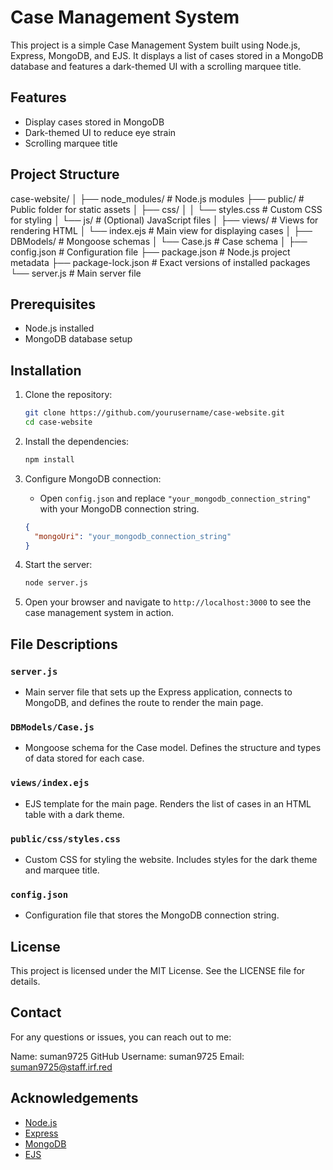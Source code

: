 # Case Management System

This project is a simple Case Management System built using Node.js, Express, MongoDB, and EJS. It displays a list of cases stored in a MongoDB database and features a dark-themed UI with a scrolling marquee title.

## Features

- Display cases stored in MongoDB
- Dark-themed UI to reduce eye strain
- Scrolling marquee title

## Project Structure

case-website/
│
├── node_modules/ # Node.js modules
├── public/ # Public folder for static assets
│ ├── css/
│ │ └── styles.css # Custom CSS for styling
│ └── js/ # (Optional) JavaScript files
│
├── views/ # Views for rendering HTML
│ └── index.ejs # Main view for displaying cases
│
├── DBModels/ # Mongoose schemas
│ └── Case.js # Case schema
│
├── config.json # Configuration file
├── package.json # Node.js project metadata
├── package-lock.json # Exact versions of installed packages
└── server.js # Main server file


## Prerequisites

- Node.js installed
- MongoDB database setup

## Installation

1. Clone the repository:

    ```bash
    git clone https://github.com/yourusername/case-website.git
    cd case-website
    ```

2. Install the dependencies:

    ```bash
    npm install
    ```

3. Configure MongoDB connection:

    - Open `config.json` and replace `"your_mongodb_connection_string"` with your MongoDB connection string.

    ```json
    {
      "mongoUri": "your_mongodb_connection_string"
    }
    ```

4. Start the server:

    ```bash
    node server.js
    ```

5. Open your browser and navigate to `http://localhost:3000` to see the case management system in action.

## File Descriptions

### `server.js`
- Main server file that sets up the Express application, connects to MongoDB, and defines the route to render the main page.

### `DBModels/Case.js`
- Mongoose schema for the Case model. Defines the structure and types of data stored for each case.

### `views/index.ejs`
- EJS template for the main page. Renders the list of cases in an HTML table with a dark theme.

### `public/css/styles.css`
- Custom CSS for styling the website. Includes styles for the dark theme and marquee title.

### `config.json`
- Configuration file that stores the MongoDB connection string.

## License

This project is licensed under the MIT License. See the LICENSE file for details.

## Contact
For any questions or issues, you can reach out to me:

Name: suman9725
GitHub Username: suman9725
Email: suman9725@staff.irf.red

## Acknowledgements

- [Node.js](https://nodejs.org/)
- [Express](https://expressjs.com/)
- [MongoDB](https://www.mongodb.com/)
- [EJS](https://ejs.co/)
 